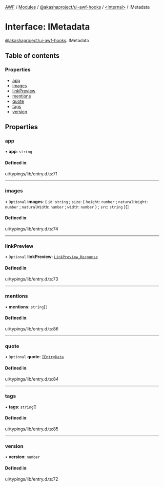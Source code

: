 [AWF](../README.md) / [Modules](../modules.md) / [@akashaproject/ui-awf-hooks](../modules/akashaproject_ui_awf_hooks.md) / [<internal\>](../modules/akashaproject_ui_awf_hooks._internal_.md) / IMetadata

# Interface: IMetadata

[@akashaproject/ui-awf-hooks](../modules/akashaproject_ui_awf_hooks.md).[<internal>](../modules/akashaproject_ui_awf_hooks._internal_.md).IMetadata

## Table of contents

### Properties

- [app](akashaproject_ui_awf_hooks._internal_.IMetadata.md#app)
- [images](akashaproject_ui_awf_hooks._internal_.IMetadata.md#images)
- [linkPreview](akashaproject_ui_awf_hooks._internal_.IMetadata.md#linkpreview)
- [mentions](akashaproject_ui_awf_hooks._internal_.IMetadata.md#mentions)
- [quote](akashaproject_ui_awf_hooks._internal_.IMetadata.md#quote)
- [tags](akashaproject_ui_awf_hooks._internal_.IMetadata.md#tags)
- [version](akashaproject_ui_awf_hooks._internal_.IMetadata.md#version)

## Properties

### app

• **app**: `string`

#### Defined in

ui/typings/lib/entry.d.ts:71

___

### images

• `Optional` **images**: { `id`: `string` ; `size`: { `height`: `number` ; `naturalHeight`: `number` ; `naturalWidth`: `number` ; `width`: `number`  } ; `src`: `string`  }[]

#### Defined in

ui/typings/lib/entry.d.ts:74

___

### linkPreview

• `Optional` **linkPreview**: [`LinkPreview_Response`](akashaproject_ui_awf_hooks._internal_.LinkPreview_Response.md)

#### Defined in

ui/typings/lib/entry.d.ts:73

___

### mentions

• **mentions**: `string`[]

#### Defined in

ui/typings/lib/entry.d.ts:86

___

### quote

• `Optional` **quote**: [`IEntryData`](akashaproject_ui_awf_hooks._internal_.IEntryData.md)

#### Defined in

ui/typings/lib/entry.d.ts:84

___

### tags

• **tags**: `string`[]

#### Defined in

ui/typings/lib/entry.d.ts:85

___

### version

• **version**: `number`

#### Defined in

ui/typings/lib/entry.d.ts:72
